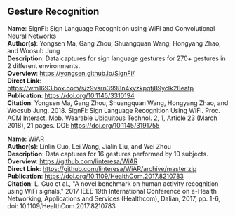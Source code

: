 ## Gesture Recognition

**Name**: SignFi: Sign Language Recognition using WiFi and Convolutional Neural Networks \
**Author(s)**: Yongsen Ma, Gang Zhou, Shuangquan Wang, Hongyang Zhao, and Woosub Jung \
**Description**: Data captures for sign language gestures for 270+ gestures in 2 different environments. \
**Overview**: https://yongsen.github.io/SignFi/ \
**Direct Link**: https://wm1693.box.com/s/z9vsrn3998n4xyzkpqtj89yclk28eatp \
**Publication**: https://doi.org/10.1145/3310194 \
**Citation**: Yongsen Ma, Gang Zhou, Shuangquan Wang, Hongyang Zhao, and Woosub Jung. 2018. SignFi: Sign Language Recognition Using WiFi. Proc. ACM Interact. Mob. Wearable Ubiquitous Technol. 2, 1, Article 23 (March 2018), 21 pages. DOI: https://doi.org/10.1145/3191755

**Name**: WiAR \
**Author(s)**: Linlin Guo, Lei Wang, Jialin Liu, and Wei Zhou \
**Description**: Data captures for 16 gestures performed by 10 subjects. \
**Overview**: https://github.com/linteresa/WiAR \
**Direct Link**: https://github.com/linteresa/WiAR/archive/master.zip \
**Publication**: https://doi.org/10.1109/HealthCom.2017.8210783 \
**Citation**: L. Guo et al., "A novel benchmark on human activity recognition using WiFi signals," 2017 IEEE 19th International Conference on e-Health Networking, Applications and Services (Healthcom), Dalian, 2017, pp. 1-6, doi: 10.1109/HealthCom.2017.8210783